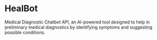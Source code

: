 # HealBot
Medical Diagnostic Chatbot API, an AI-powered tool designed to help in preliminary medical diagnostics by identifying symptoms and suggesting possible conditions.
